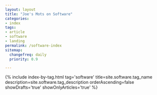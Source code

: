 ```yaml
---
layout: layout
title: "Joe's Mots on Software"
categories:
- index
tags:
- article
- software
- landing
permalink: /software-index
sitemap:
  changefreq: daily
  priority: 0.9

---
```


{% include index-by-tag.html tag='software' title=site.software.tag_name description=site.software.tag_description orderAscending=false showDrafts='true' showOnlyArticles='true' %}

